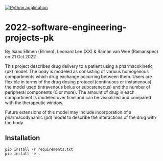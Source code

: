 [![Python application](https://github.com/Ellmen/pharmokinetics/actions/workflows/python-app.yml/badge.svg)](https://github.com/Ellmen/pharmokinetics/actions/workflows/python-app.yml)

# 2022-software-engineering-projects-pk
By Isaac Ellmen (Ellmen), Leonard Lee (XX) & Raman van Wee (Ramanspec) on 21 Oct 2022

This project describes drug delivery to a patient using a pharmacokinetic (pk) model. The body is modeled as consisting of various homogenous compartments which drug exchange occurring between them. Users are flexible in terms of the drug dosing protocol (continuous or instanenous), the model used (intravenous bolus or subcateneous) and the number of peripheral components (0 or more). The amount of drug in each compartment is modeled over time and can be visualized and compared with the therapeutic window.

Future extensions of this model may include incorporation of a pharmacodynamic (pd) model to describe the interactions of the drug with the body.

## Installation

```
pip install -r requirements.txt
pip install -e .
```
